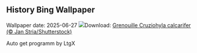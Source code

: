 ## History Bing Wallpaper
Wallpaper date: 2025-06-27
![](https://www.bing.com/th?id=OHR.SplendidFrog_FR-FR6442943512_UHD.jpg&w=1000)Download: [Grenouille Cruziohyla calcarifer (© Jan Stria/Shutterstock)](https://www.bing.com/th?id=OHR.SplendidFrog_FR-FR6442943512_UHD.jpg)

Auto get programm by LtgX
